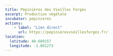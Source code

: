 ```yaml
---
title: Pépinières des Vieilles Forges
excerpt: Production végétale
incubator: pepinieres
actions:
    - label: "Lien direct"
      url: https://pepinieresvieillesforges.fr/
location:
  latitude: 48.689157
  longitude: -3.801273
---
```

